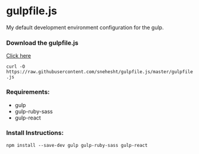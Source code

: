 # gulpfile.js 


My default development environment configuration for the gulp. 

### Download the gulpfile.js
[Click here](https://raw.githubusercontent.com/snehesht/gulpfile.js/master/gulpfile.js)

` curl -O https://raw.githubusercontent.com/snehesht/gulpfile.js/master/gulpfile.js `

### Requirements: 

- gulp
- gulp-ruby-sass 
- gulp-react

### Install Instructions: 

`npm install --save-dev gulp gulp-ruby-sass gulp-react`
